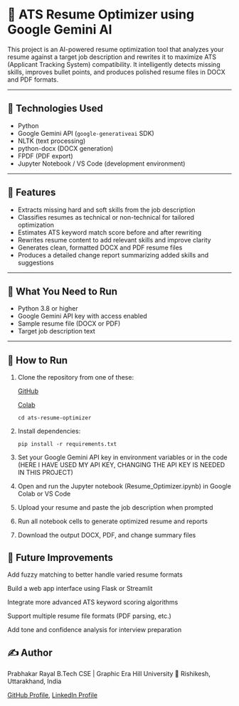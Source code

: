 # 📝 ATS Resume Optimizer using Google Gemini AI

This project is an AI-powered resume optimization tool that analyzes your resume against a target job description and rewrites it to maximize ATS (Applicant Tracking System) compatibility. It intelligently detects missing skills, improves bullet points, and produces polished resume files in DOCX and PDF formats.

---

## 🔧 Technologies Used

- Python  
- Google Gemini API (`google-generativeai` SDK)  
- NLTK (text processing)  
- python-docx (DOCX generation)  
- FPDF (PDF export)  
- Jupyter Notebook / VS Code (development environment)

---

## 📌 Features

- Extracts missing hard and soft skills from the job description  
- Classifies resumes as technical or non-technical for tailored optimization  
- Estimates ATS keyword match score before and after rewriting  
- Rewrites resume content to add relevant skills and improve clarity  
- Generates clean, formatted DOCX and PDF resume files  
- Produces a detailed change report summarizing added skills and suggestions

---

## 📁 What You Need to Run

- Python 3.8 or higher  
- Google Gemini API key with access enabled  
- Sample resume file (DOCX or PDF)  
- Target job description text  

---

## 🚀 How to Run

1. Clone the repository from one of these:  
   
   [GitHub](https://github.com/Prabhakarrayal/ats-resume-optimizer)
   
   [Colab](https://drive.google.com/file/d/1e6AmndI0NMJVTkNHyp4FViRIt3bEKyfh/view?usp=drive_link)
   
       cd ats-resume-optimizer
   
3. Install dependencies:

       pip install -r requirements.txt

4. Set your Google Gemini API key in environment variables or in the code (HERE I HAVE USED MY API KEY, CHANGING THE API KEY IS NEEDED IN THIS PROJECT)

5. Open and run the Jupyter notebook (Resume_Optimizer.ipynb) in Google Colab or VS Code

6. Upload your resume and paste the job description when prompted

7. Run all notebook cells to generate optimized resume and reports

8. Download the output DOCX, PDF, and change summary files

## 🚀 Future Improvements
Add fuzzy matching to better handle varied resume formats

Build a web app interface using Flask or Streamlit

Integrate more advanced ATS keyword scoring algorithms

Support multiple resume file formats (PDF parsing, etc.)

Add tone and confidence analysis for interview preparation

## ✍️ Author
Prabhakar Rayal
B.Tech CSE | Graphic Era Hill University
📍 Rishikesh, Uttarakhand, India

[GitHub Profile](https://github.com/Prabhakarrayal), 
[LinkedIn Profile](https://in.linkedin.com/in/prabhakar-rayal-6639682)
